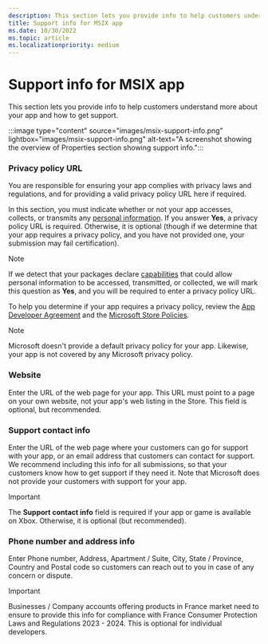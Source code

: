 ```yaml
---
description: This section lets you provide info to help customers understand more about your MSIX app and how to get support.
title: Support info for MSIX app
ms.date: 10/30/2022
ms.topic: article
ms.localizationpriority: medium
---
```


# Support info for MSIX app

This section lets you provide info to help customers understand more about your app and how to get support.

:::image type="content" source="images/msix-support-info.png" lightbox="images/msix-support-info.png" alt-text="A screenshot showing the overview of Properties section showing support info.":::

### Privacy policy URL

You are responsible for ensuring your app complies with privacy laws and regulations, and for providing a valid privacy policy URL here if required.

In this section, you must indicate whether or not your app accesses, collects, or transmits any [personal information](../../store-policies.md#105-personal-information). If you answer **Yes**, a privacy policy URL is required. Otherwise, it is optional (though if we determine that your app requires a privacy policy, and you have not provided one, your submission may fail certification).

> [!NOTE]
> If we detect that your packages declare [capabilities](/windows/uwp/packaging/app-capability-declarations) that could allow personal information to be accessed, transmitted, or collected, we will mark this question as **Yes**, and you will be required to enter a privacy policy URL.

To help you determine if your app requires a privacy policy, review the [App Developer Agreement](/legal/windows/agreements/app-developer-agreement) and the [Microsoft Store Policies](../../store-policies.md#105-personal-information).

> [!NOTE]
> Microsoft doesn't provide a default privacy policy for your app. Likewise, your app is not covered by any Microsoft privacy policy.

### Website

Enter the URL of the web page for your app. This URL must point to a page on your own website, not your app's web listing in the Store. This field is optional, but recommended.

### Support contact info

Enter the URL of the web page where your customers can go for support with your app, or an email address that customers can contact for support. We recommend including this info for all submissions, so that your customers know how to get support if they need it. Note that Microsoft does not provide your customers with support for your app.

> [!IMPORTANT]
> The **Support contact info** field is required if your app or game is available on Xbox. Otherwise, it is optional (but recommended).

### Phone number and address info

Enter Phone number, Address, Apartment / Suite, City, State / Province, Country and Postal code so customers can reach out to you in case of any concern or dispute.

> [!IMPORTANT]
> Businesses / Company accounts offering products in France market need to ensure to provide this info for compliance with France Consumer Protection Laws and Regulations 2023 - 2024. This is optional for individual developers.
